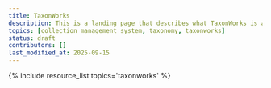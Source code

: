 ```yaml
---
title: TaxonWorks
description: This is a landing page that describes what TaxonWorks is and why it is important in the context of paleo data. You can dive deeper via the links to related resources aggregated here.
topics: [collection management system, taxonomy, taxonworks]
status: draft
contributors: []
last_modified_at: 2025-09-15
---
```


{% include resource_list topics='taxonworks' %}
